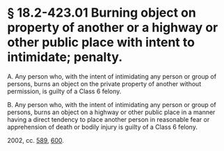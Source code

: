 # § 18.2-423.01 Burning object on property of another or a highway or other public place with intent to intimidate; penalty.

<p>A. Any person who, with the intent of intimidating any person or group of persons, burns an object on the private property of another without permission, is guilty of a Class 6 felony.</p><p>B. Any person who, with the intent of intimidating any person or group of persons, burns an object on a highway or other public place in a manner having a direct tendency to place another person in reasonable fear or apprehension of death or bodily injury is guilty of a Class 6 felony.</p><p>2002, cc. <a href='http://lis.virginia.gov/cgi-bin/legp604.exe?021+ful+CHAP0589'>589</a>, <a href='http://lis.virginia.gov/cgi-bin/legp604.exe?021+ful+CHAP0600'>600</a>.</p>